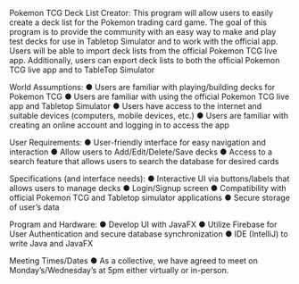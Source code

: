 Pokemon TCG Deck List Creator:
This program will allow users to easily create a deck list for the Pokemon trading card game. The goal of this program is to provide the community with an easy way to make and play test decks for use in Tabletop Simulator 
and to work with the official app. Users will be able to import deck lists from the official Pokemon TCG live app. Additionally, users can export deck lists to both the official Pokemon TCG live app and to TableTop Simulator

World Assumptions: 
●	Users are familiar with playing/building decks for Pokemon TCG
●	Users are familiar with using the official Pokemon TCG live app and Tabletop Simulator
●	Users have access to the internet and suitable devices (computers, mobile devices, etc.)
●	Users are familiar with creating an online account and logging in to access the app

User Requirements: 
●	User-friendly interface for easy navigation and interaction
●	Allow users to Add/Edit/Delete/Save decks
●	Access to a search feature that allows users to search the database for desired cards

Specifications (and interface needs): 
●	Interactive UI via buttons/labels that allows users to manage decks
●	Login/Signup screen
●	Compatibility with official Pokemon TCG and Tabletop simulator applications
●	Secure storage of user’s data

Program and Hardware: 
●	Develop UI with JavaFX
●	Utilize Firebase for User Authentication and secure database synchronization
●	IDE (IntelliJ) to write Java and JavaFX

Meeting Times/Dates
●	As a collective, we have agreed to meet on Monday’s/Wednesday’s at 5pm either virtually or in-person.

